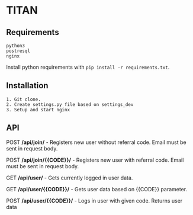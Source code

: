 TITAN
=====

Requirements
---

```
python3
postresql
nginx
```
Install python requirements with `pip install -r requirements.txt`.


Installation
---

    1. Git clone.
    2. Create settings.py file based on settings_dev
    3. Setup and start nginx
   
API    
---   
POST **/api/join/**  - Registers new user without referral code. Email must be sent in request body.
  
POST **/api/join/{{CODE}}/** - Registers new user with referral code. Email must be sent in request body.

GET **/api/user/** - Gets currently logged in user data.

GET **/api/user/{{CODE}}/** - Gets user data based on {{CODE}} parameter.

POST **/api/user/{{CODE}}/** - Logs in user with given code. Returns user data
